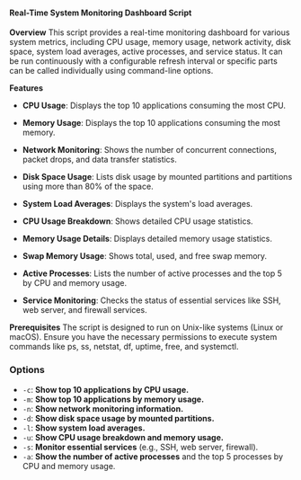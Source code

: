 #### Real-Time System Monitoring Dashboard Script

**Overview**
This script provides a real-time monitoring dashboard for various system metrics, including CPU usage, memory usage, network activity, disk space, system load averages, active processes, and service status. It can be run continuously with a configurable refresh interval or specific parts can be called individually using command-line options.

**Features**

-  **CPU Usage**: Displays the top 10 applications consuming the most CPU.

-  **Memory Usage**: Displays the top 10 applications consuming the most memory.
  
-  **Network Monitoring**: Shows the number of concurrent connections, packet drops, and data transfer statistics.

-  **Disk Space Usage**: Lists disk usage by mounted partitions and partitions using more than 80% of the space.

-  **System Load Averages**: Displays the system's load averages.

-  **CPU Usage Breakdown**: Shows detailed CPU usage statistics.

-  **Memory Usage Details**: Displays detailed memory usage statistics.

-  **Swap Memory Usage**: Shows total, used, and free swap memory.

-  **Active Processes**: Lists the number of active processes and the top 5 by CPU and memory usage.

-  **Service Monitoring**: Checks the status of essential services like SSH, web server, and firewall services.

**Prerequisites**
The script is designed to run on Unix-like systems (Linux or macOS).
Ensure you have the necessary permissions to execute system commands like ps, ss, netstat, df, uptime, free, and systemctl.


### Options

- `-c`: **Show top 10 applications by CPU usage.**
- `-m`: **Show top 10 applications by memory usage.**
- `-n`: **Show network monitoring information.**
- `-d`: **Show disk space usage by mounted partitions.**
- `-l`: **Show system load averages.**
- `-u`: **Show CPU usage breakdown and memory usage.**
- `-s`: **Monitor essential services** (e.g., SSH, web server, firewall).
- `-a`: **Show the number of active processes** and the top 5 processes by CPU and memory usage.
